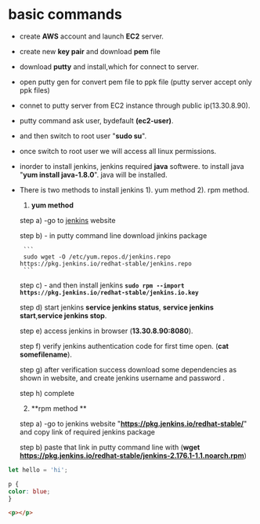 # basic commands

-  create **AWS** account and launch **EC2** server.
-  create  new **key pair** and download **pem** file
-  download **putty** and install,which for connect to server.
-  open putty gen for convert pem file to ppk file (putty server accept only ppk files)
-  connet to putty server from EC2 instance through  public ip(13.30.8.90).
-  putty command ask user, bydefault **(ec2-user)**.
-  and then switch to root user "**sudo su**".
-  once switch to root user we will access all linux permissions.
-  inorder to install jenkins, jenkins required **java** softwere. to install java "**yum install java-1.8.0**". java will be installed.
-  There is two methods to install jenkins 1). yum method  2). rpm method.
    1) **yum method**
    
    step a)  -go to [jenkins](https://pkg.jenkins.io/redhat-stable/) website
    
    step b) - in putty command line download jinkins package 
    
        ```
        sudo wget -O /etc/yum.repos.d/jenkins.repo https://pkg.jenkins.io/redhat-stable/jenkins.repo
        ```
    
    step c) - and then install jenkins **`sudo rpm --import https://pkg.jenkins.io/redhat-stable/jenkins.io.key`**
    
    step d) start jenkins **service jenkins status**, **service jenkins start**,**service jenkins stop**.
    
    step e) access jenkins in browser (**13.30.8.90:8080**).
    
    step f) verify jenkins authentication code for first time open. (**cat somefilename**).
    
    step g)  after verification success download some dependencies as shown in website, and  create jenkins username and password .
    
    step h)  complete
    
    2) **rpm method **
 
    step a) -go to jenkins website  "**https://pkg.jenkins.io/redhat-stable/**" and copy link of required jenkins package 
    
    step b) paste that link in putty command line with (**wget https://pkg.jenkins.io/redhat-stable/jenkins-2.176.1-1.1.noarch.rpm**)
    
    
    
    
    
    
```js
let hello = 'hi';
```

```css
p {
color: blue;
}
```

```html
<p></p>
```

